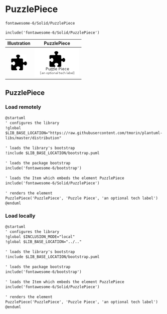 # PuzzlePiece


```text
fontawesome-6/Solid/PuzzlePiece
```

```text
include('fontawesome-6/Solid/PuzzlePiece')
```



| Illustration | PuzzlePiece |
| :---: | :---: |
| ![illustration for Illustration](../../fontawesome-6/Solid/PuzzlePiece.png) | ![illustration for PuzzlePiece](../../fontawesome-6/Solid/PuzzlePiece.Local.png) |




## PuzzlePiece

### Load remotely
```plantuml
@startuml
' configures the library
!global $LIB_BASE_LOCATION="https://raw.githubusercontent.com/tmorin/plantuml-libs/master/distribution"

' loads the library's bootstrap
!include $LIB_BASE_LOCATION/bootstrap.puml

' loads the package bootstrap
include('fontawesome-6/bootstrap')

' loads the Item which embeds the element PuzzlePiece
include('fontawesome-6/Solid/PuzzlePiece')

' renders the element
PuzzlePiece('PuzzlePiece', 'Puzzle Piece', 'an optional tech label')
@enduml
```

### Load locally
```plantuml
@startuml
' configures the library
!global $INCLUSION_MODE="local"
!global $LIB_BASE_LOCATION="../.."

' loads the library's bootstrap
!include $LIB_BASE_LOCATION/bootstrap.puml

' loads the package bootstrap
include('fontawesome-6/bootstrap')

' loads the Item which embeds the element PuzzlePiece
include('fontawesome-6/Solid/PuzzlePiece')

' renders the element
PuzzlePiece('PuzzlePiece', 'Puzzle Piece', 'an optional tech label')
@enduml
```

